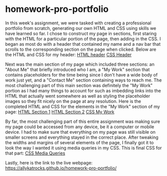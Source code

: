 # homework-pro-portfolio

In this week's assignment, we were tasked with creating a professional portfolio from scratch, generating our own HTML and CSS using skills we have learned so far. I chose to construct my page in sections, first staring with the HTML for a particular portion of the page, then adding in the CSS. I began as most do with a header that contained my name and a nav bar that scrolls to the corresponding section on the page when clicked. Below are the HTML and CSS for my header:
[HTML header](./images/header.png) [CSS Header](./images/css.png)

Next was the main section of my page which included three sections: an "About Me" that briefly introduced who I am, a "My Work" section that contains placeholders for the time being since I don't have a wide body of work just yet, and a "Contact Me" section containing ways to reach me. The most challenging part of this main section was definitely the "My Work" portion as I had many things to account for such as imbedding links into the HTML that actually went somewhere as well as styling the placeholder images so they fit nicely on the page at any resolution. Here is the completed HTML and CSS for the elements in the "My Work" section of my page:
[HTML Section 1](./images/1.png) [HTML Section 2](.images/2.png) [CSS My Work](./images/work.png)

By far, the most challenging part of this entire assignment was making sure my page could be accessed from any device, be it a computer or mobile device. I had to make sure that everything on my page was still visible on smaller screens and everything stayed in the correct place. After tweaking the widths and margins of several elements of the page, I finally got it to look the way I wanted it using media queries in my CSS. This is final CSS for that part:
[CSS Media Queries](.images/queries.png)

Lastly, here is the link to the live webpage: https://allykatrocks.github.io/homework-pro-portfolio/